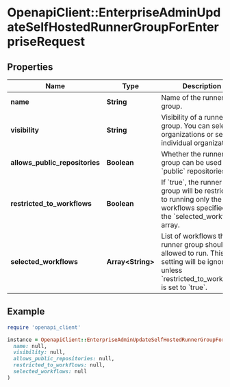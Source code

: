 # OpenapiClient::EnterpriseAdminUpdateSelfHostedRunnerGroupForEnterpriseRequest

## Properties

| Name | Type | Description | Notes |
| ---- | ---- | ----------- | ----- |
| **name** | **String** | Name of the runner group. | [optional] |
| **visibility** | **String** | Visibility of a runner group. You can select all organizations or select individual organizations. | [optional][default to &#39;all&#39;] |
| **allows_public_repositories** | **Boolean** | Whether the runner group can be used by &#x60;public&#x60; repositories. | [optional][default to false] |
| **restricted_to_workflows** | **Boolean** | If &#x60;true&#x60;, the runner group will be restricted to running only the workflows specified in the &#x60;selected_workflows&#x60; array. | [optional][default to false] |
| **selected_workflows** | **Array&lt;String&gt;** | List of workflows the runner group should be allowed to run. This setting will be ignored unless &#x60;restricted_to_workflows&#x60; is set to &#x60;true&#x60;. | [optional] |

## Example

```ruby
require 'openapi_client'

instance = OpenapiClient::EnterpriseAdminUpdateSelfHostedRunnerGroupForEnterpriseRequest.new(
  name: null,
  visibility: null,
  allows_public_repositories: null,
  restricted_to_workflows: null,
  selected_workflows: null
)
```

